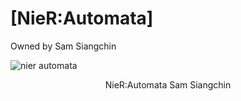# [NieR:Automata]
Owned by Sam Siangchin

![nier automata](https://i.redd.it/9g95ph4na6501.png)

<header> 
  NieR:Automata
  Sam Siangchin
